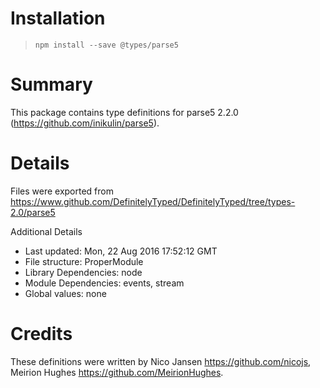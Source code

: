 # Installation
> `npm install --save @types/parse5`

# Summary
This package contains type definitions for parse5 2.2.0 (https://github.com/inikulin/parse5).

# Details
Files were exported from https://www.github.com/DefinitelyTyped/DefinitelyTyped/tree/types-2.0/parse5

Additional Details
 * Last updated: Mon, 22 Aug 2016 17:52:12 GMT
 * File structure: ProperModule
 * Library Dependencies: node
 * Module Dependencies: events, stream
 * Global values: none

# Credits
These definitions were written by Nico Jansen <https://github.com/nicojs>, Meirion Hughes <https://github.com/MeirionHughes>.

